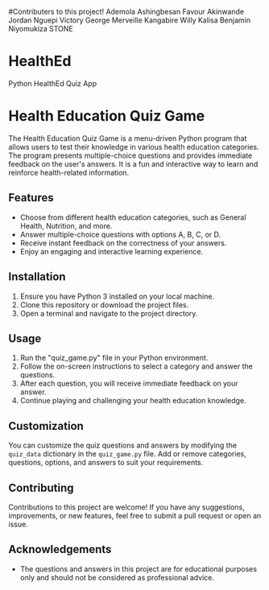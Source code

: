 #Contributers to this project!
Ademola Ashingbesan
Favour Akinwande
Jordan Nguepi
Victory George
Merveille Kangabire
Willy Kalisa
Benjamin Niyomukiza
STONE

# HealthEd
Python HealthEd Quiz App


# Health Education Quiz Game

The Health Education Quiz Game is a menu-driven Python program that allows users to test their knowledge in various health education categories. The program presents multiple-choice questions and provides immediate feedback on the user's answers. It is a fun and interactive way to learn and reinforce health-related information.

## Features

- Choose from different health education categories, such as General Health, Nutrition, and more.
- Answer multiple-choice questions with options A, B, C, or D.
- Receive instant feedback on the correctness of your answers.
- Enjoy an engaging and interactive learning experience.

## Installation

1. Ensure you have Python 3 installed on your local machine.
2. Clone this repository or download the project files.
3. Open a terminal and navigate to the project directory.

## Usage

1. Run the "quiz_game.py" file in your Python environment.
2. Follow the on-screen instructions to select a category and answer the questions.
3. After each question, you will receive immediate feedback on your answer.
4. Continue playing and challenging your health education knowledge.

## Customization

You can customize the quiz questions and answers by modifying the `quiz_data` dictionary in the `quiz_game.py` file. Add or remove categories, questions, options, and answers to suit your requirements.



## Contributing

Contributions to this project are welcome! If you have any suggestions, improvements, or new features, feel free to submit a pull request or open an issue.

## Acknowledgements

- The questions and answers in this project are for educational purposes only and should not be considered as professional advice.

